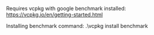 Requires vcpkg with google benchmark installed: https://vcpkg.io/en/getting-started.html 

Installing benchmark command: .\vcpkg install benchmark